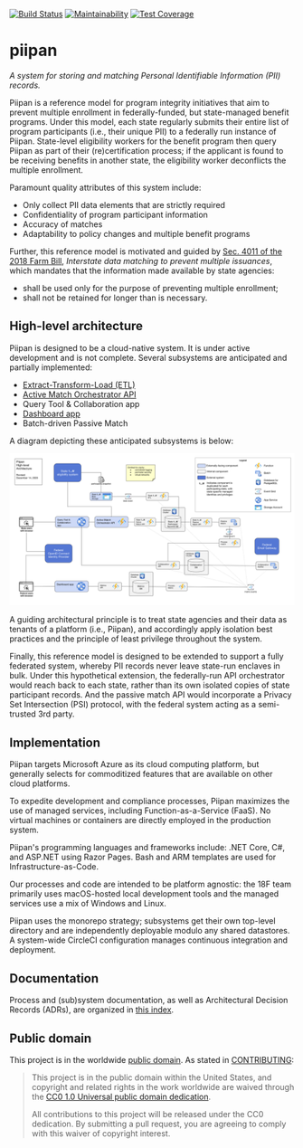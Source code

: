 [![Build Status][badge_ci]][1] [![Maintainability][badge_cc_maint]][2] [![Test Coverage][badge_cc_cov]][3]


# piipan

*A system for storing and matching Personal Identifiable Information (PII) records.*

Piipan is a reference model for program integrity initiatives that aim to prevent multiple enrollment in federally-funded, but state-managed benefit programs. Under this model, each state regularly submits their entire list of program participants (i.e., their unique PII) to a federally run instance of Piipan. State-level eligibility workers for the benefit program then query Piipan as part of their (re)certification process; if the applicant is found to be receiving benefits in another state, the eligibility worker deconflicts the multiple enrollment.

Paramount quality attributes of this system include:
* Only collect PII data elements that are strictly required
* Confidentiality of program participant information
* Accuracy of matches
* Adaptability to policy changes and multiple benefit programs

Further, this reference model is motivated and guided by [Sec. 4011 of the 2018 Farm Bill](https://www.congress.gov/bill/115th-congress/house-bill/2/text), *Interstate data matching to prevent multiple issuances*, which mandates that the information made available by state agencies:
* shall be used only for the purpose of preventing multiple enrollment;
* shall not be retained for longer than is necessary.

## High-level architecture

Piipan is designed to be a cloud-native system. It is under active development and is not complete. Several subsystems are anticipated and partially implemented:

* [Extract-Transform-Load (ETL)](./etl)
* [Active Match Orchestrator API](./match)
* Query Tool & Collaboration app
* [Dashboard app](./dashboard)
* Batch-driven Passive Match
 
A diagram depicting these anticipated subsystems is below:

<p align="center">
  <a href="./docs/piipan-architecture.png"><img src="./docs/piipan-architecture.png" alt="High-level architecture"></a>
</p>

A guiding architectural principle is to treat state agencies and their data as tenants of a platform (i.e., Piipan), and accordingly apply isolation best practices and the principle of least privilege throughout the system.

Finally, this reference model is designed to be extended to support a fully federated system, whereby PII records never leave state-run enclaves in bulk. Under this hypothetical extension, the federally-run API orchestrator would reach back to each state, rather than its own isolated copies of state participant records. And the passive match API would incorporate a Privacy Set Intersection (PSI) protocol, with the federal system acting as a semi-trusted 3rd party. 

## Implementation

Piipan targets Microsoft Azure as its cloud computing platform, but generally selects for commoditized features that are available on other cloud platforms.

To expedite development and compliance processes, Piipan maximizes the use of managed services, including Function-as-a-Service (FaaS). No virtual machines or containers are directly employed in the production system.

Piipan's programming languages and frameworks include: .NET Core, C#, and ASP.NET using Razor Pages. Bash and ARM templates are used for Infrastructure-as-Code.

Our processes and code are intended to be platform agnostic: the 18F team primarily uses macOS-hosted local development tools and the managed services use a mix of Windows and Linux.

Piipan uses the monorepo strategy; subsystems get their own top-level directory and are independently deployable modulo any shared datastores. A system-wide CircleCI configuration manages continuous integration and deployment.

## Documentation

Process and (sub)system documentation, as well as Architectural Decision Records (ADRs), are organized in [this index](./docs/README.md).

## Public domain

This project is in the worldwide [public domain](LICENSE.md). As stated in [CONTRIBUTING](CONTRIBUTING.md):

> This project is in the public domain within the United States, and copyright
> and related rights in the work worldwide are waived through the [CC0 1.0
> Universal public domain
> dedication](https://creativecommons.org/publicdomain/zero/1.0/).
>
> All contributions to this project will be released under the CC0
>dedication. By submitting a pull request, you are agreeing to comply
>with this waiver of copyright interest.

[badge_ci]: https://circleci.com/gh/18F/piipan.svg?style=shield
[badge_cc_maint]: https://api.codeclimate.com/v1/badges/e14b8f6ac1f5a8e0f5bf/maintainability
[badge_cc_cov]: https://api.codeclimate.com/v1/badges/e14b8f6ac1f5a8e0f5bf/test_coverage
[1]: https://circleci.com/gh/18F/piipan
[2]: https://codeclimate.com/github/18F/piipan/maintainability
[3]: https://codeclimate.com/github/18F/piipan/test_coverage
